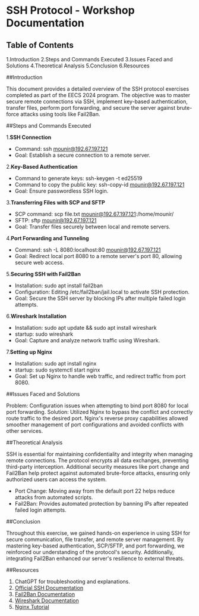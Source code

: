 # SSH Protocol - Workshop Documentation

## Table of Contents

1.Introduction
2.Steps and Commands Executed
3.Issues Faced and Solutions
4.Theoretical Analysis
5.Conclusion
6.Resources

##Introduction

This document provides a detailed overview of the SSH protocol exercises completed as part of the EECS 2024 program. The objective was to master secure remote connections via SSH, implement key-based authentication, transfer files, perform port forwarding, and secure the server against brute-force attacks using tools like Fail2Ban.

##Steps and Commands Executed

1.**SSH Connection**

- Command: ssh mounir@192.67.197.121
- Goal: Establish a secure connection to a remote server.

2.**Key-Based Authentication**

- Command to generate keys: ssh-keygen -t ed25519
- Command to copy the public key: ssh-copy-id mounir@192.67.197.121
- Goal: Ensure passwordless SSH login.

3.**Transferring Files with SCP and SFTP**

- SCP command: scp file.txt mounir@192.67.197.121:/home/mounir/
- SFTP: sftp mounir@192.67.197.121
- Goal: Transfer files securely between local and remote servers.

4.**Port Forwarding and Tunneling**

- Command: ssh -L 8080:localhost:80 mounir@192.67.197.121
- Goal: Redirect local port 8080 to a remote server's port 80, allowing secure web access.

5.**Securing SSH with Fail2Ban**

- Installation: sudo apt install fail2ban
- Configuration: Editing /etc/fail2ban/jail.local to activate SSH protection.
- Goal: Secure the SSH server by blocking IPs after multiple failed login attempts.

6.**Wireshark Installation**

- Installation: sudo apt update && sudo apt install wireshark
- startup: sudo wireshark
- Goal: Capture and analyze network traffic using Wireshark.

7.**Setting up Nginx**

- Installation: sudo apt install nginx
- startup: sudo systemctl start nginx
- Goal: Set up Nginx to handle web traffic, and redirect traffic from port 8080.


##Issues Faced and Solutions

Problem: Configuration issues when attempting to bind port 8080 for local port forwarding.
Solution: Utilized Nginx to bypass the conflict and correctly route traffic to the desired port. Nginx's reverse proxy capabilities allowed smoother management of port configurations and avoided conflicts with other services.

##Theoretical Analysis

SSH is essential for maintaining confidentiality and integrity when managing remote connections. The protocol encrypts all data exchanges, preventing third-party interception. Additional security measures like port change and Fail2Ban help protect against automated brute-force attacks, ensuring only authorized users can access the system.

   - Port Change: Moving away from the default port 22 helps reduce attacks from automated scripts.
   - Fail2Ban: Provides automated protection by banning IPs after repeated failed login attempts.

##Conclusion

Throughout this exercise, we gained hands-on experience in using SSH for secure communication, file transfer, and remote server management. By mastering key-based authentication, SCP/SFTP, and port forwarding, we reinforced our understanding of the protocol's security. Additionally, integrating Fail2Ban enhanced our server's resilience to external threats.

##Resources

1. ChatGPT for troubleshooting and explanations.
2. [Official SSH Documentation](https://man.openbsd.org/ssh)
3. [Fail2Ban Documentation](https://www.fail2ban.org/wiki/index.php/Main_Page)
4. [Wireshark Documentation](https://www.wireshark.org/docs/wsug_html_chunked/)
5. [Nginx Tutorial](https://www.nginx.com/resources/wiki/start/)
